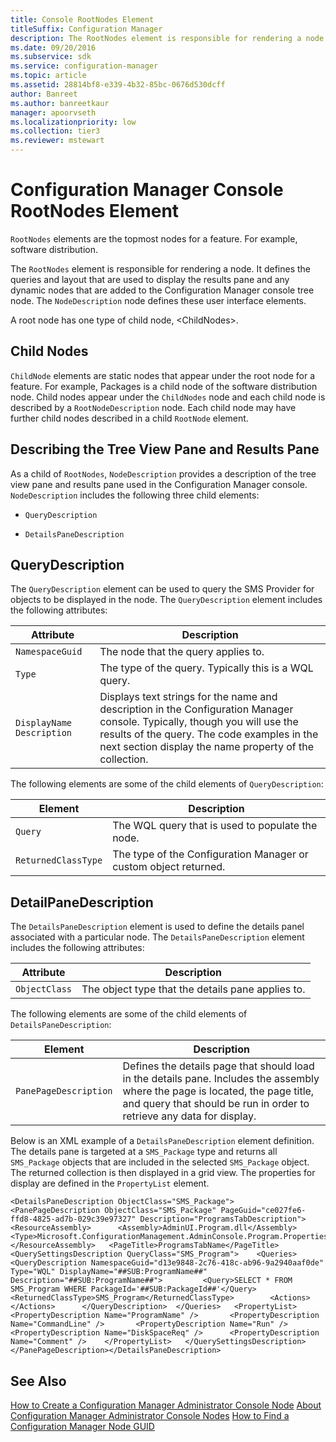 ```yaml
---
title: Console RootNodes Element
titleSuffix: Configuration Manager
description: The RootNodes element is responsible for rendering a node. The NodeDescription node defines these user interface elements.
ms.date: 09/20/2016
ms.subservice: sdk
ms.service: configuration-manager
ms.topic: article
ms.assetid: 28814bf8-e339-4b32-85bc-0676d530dcff
author: Banreet
ms.author: banreetkaur
manager: apoorvseth
ms.localizationpriority: low
ms.collection: tier3
ms.reviewer: mstewart
---
```

# Configuration Manager Console RootNodes Element
`RootNodes` elements are the topmost nodes for a feature. For example, software distribution.

 The `RootNodes` element is responsible for rendering a node. It defines the queries and layout that are used to display the results pane and any dynamic nodes that are added to the Configuration Manager console tree node. The `NodeDescription` node defines these user interface elements.

 A root node has one type of child node, \<ChildNodes>.

## Child Nodes
 `ChildNode` elements are static nodes that appear under the root node for a feature. For example, Packages is a child node of the software distribution node. Child nodes appear under the `ChildNodes` node and each child node is described by a `RootNodeDescription` node. Each child node may have further child nodes described in a child `RootNode` element.

## Describing the Tree View Pane and Results Pane
 As a child of `RootNodes`, `NodeDescription` provides a description of the tree view pane and results pane used in the Configuration Manager console. `NodeDescription` includes the following three child elements:

-   `QueryDescription`

-   `DetailsPaneDescription`

## QueryDescription
 The `QueryDescription` element can be used to query the SMS Provider for objects to be displayed in the node. The `QueryDescription` element includes the following attributes:

|Attribute|Description|
|---------------|-----------------|
|`NamespaceGuid`|The node that the query applies to.|
|`Type`|The type of the query. Typically this is a WQL query.|
|`DisplayName Description`|Displays text strings for the name and description in the Configuration Manager console. Typically, though you will use the results of the query. The code examples in the next section display the name property of the collection.|

 The following elements are some of the child elements of `QueryDescription`:

|Element|Description|
|-------------|-----------------|
|`Query`|The WQL query that is used to populate the node.|
|`ReturnedClassType`|The type of the Configuration Manager or custom object returned.|

## DetailPaneDescription
 The `DetailsPaneDescription` element is used to define the details panel associated with a particular node. The `DetailsPaneDescription` element includes the following attributes:

|Attribute|Description|
|---------------|-----------------|
|`ObjectClass`|The object type that the details pane applies to.|

 The following elements are some of the child elements of `DetailsPaneDescription`:

|Element|Description|
|-------------|-----------------|
|`PanePageDescription`|Defines the details page that should load in the details pane. Includes the assembly where the page is located, the page title, and query that should be run in order to retrieve any data for display.|

 Below is an XML example of a `DetailsPaneDescription` element definition. The details pane is targeted at a `SMS_Package` type and returns all `SMS_Package` objects that are included in the selected `SMS_Package` object.  The returned collection is then displayed in a grid view. The properties for display are defined in the `PropertyList` element.

```
<DetailsPaneDescription ObjectClass="SMS_Package">    <PanePageDescription ObjectClass="SMS_Package" PageGuid="ce027fe6-ffd8-4825-ad7b-029c39e97327" Description="ProgramsTabDescription">   <ResourceAssembly>      <Assembly>AdminUI.Program.dll</Assembly>       <Type>Microsoft.ConfigurationManagement.AdminConsole.Program.Properties.Resources.resources</Type>   </ResourceAssembly>   <PageTitle>ProgramsTabName</PageTitle>   <QuerySettingsDescription QueryClass="SMS_Program">    <Queries>       <QueryDescription NamespaceGuid="d13e9848-2c76-418c-ab96-9a2940aaf0de" Type="WQL" DisplayName="##SUB:ProgramName##" Description="##SUB:ProgramName##">         <Query>SELECT * FROM SMS_Program WHERE PackageId='##SUB:PackageId##'</Query>          <ReturnedClassType>SMS_Program</ReturnedClassType>        <Actions>      </Actions>      </QueryDescription>  </Queries>   <PropertyList>       <PropertyDescription Name="ProgramName" />       <PropertyDescription Name="CommandLine" />       <PropertyDescription Name="Run" />       <PropertyDescription Name="DiskSpaceReq" />      <PropertyDescription Name="Comment" />    </PropertyList>   </QuerySettingsDescription> </PanePageDescription></DetailsPaneDescription>
```

## See Also
 [How to Create a Configuration Manager Administrator Console Node](../../../../develop/core/servers/console/how-to-create-a-configuration-manager-console-node.md)
 [About Configuration Manager Administrator Console Nodes](../../../../develop/core/servers/console/about-configuration-manager-console-nodes.md)
 [How to Find a Configuration Manager Node GUID](../../../../develop/core/servers/console/how-to-find-a-configuration-manager-console-node-guid.md)
